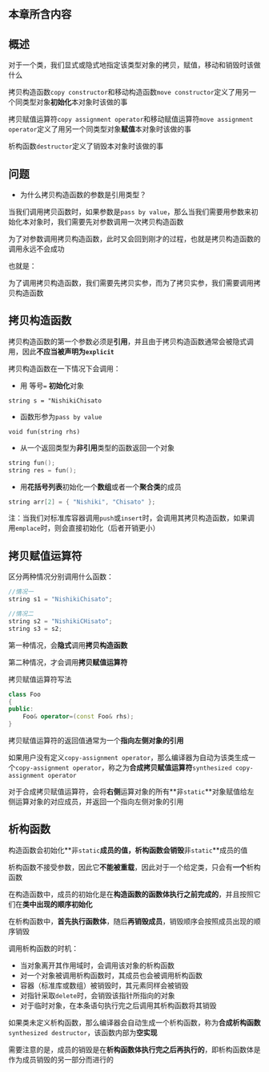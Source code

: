 ## 本章所含内容



## 概述

对于一个类，我们显式或隐式地指定该类型对象的拷贝，赋值，移动和销毁时该做什么

拷贝构造函数`copy constructor`和移动构造函数`move constructor`定义了用另一个同类型对象**初始化**本对象时该做的事

拷贝赋值运算符`copy assignment operator`和移动赋值运算符`move assignment operator`定义了用另一个同类型对象**赋值**本对象时该做的事

析构函数`destructor`定义了销毁本对象时该做的事



## 问题

* 为什么拷贝构造函数的参数是引用类型？

当我们调用拷贝函数时，如果参数是`pass by value`，那么当我们需要用参数来初始化本对象时，我们需要先对参数调用一次拷贝构造函数

为了对参数调用拷贝构造函数，此时又会回到刚才的过程，也就是拷贝构造函数的调用永远不会成功

也就是：

为了调用拷贝构造函数，我们需要先拷贝实参，而为了拷贝实参，我们需要调用拷贝构造函数



## 拷贝构造函数

拷贝构造函数的第一个参数必须是**引用**，并且由于拷贝构造函数通常会被隐式调用，因此**不应当被声明为`explicit`**

拷贝构造函数在一下情况下会调用：

* 用 等号`=` **初始化**对象

`string s = "NishikiChisato`

* 函数形参为`pass by value`

`void fun(string rhs)`

* 从一个返回类型为**非引用**类型的函数返回一个对象
 
```cpp
string fun();
string res = fun();
```

* 用**花括号列表**初始化一个**数组**或者一个**聚合类**的成员

```cpp
string arr[2] = { "Nishiki", "Chisato" };
```

注：当我们对标准库容器调用`push`或`insert`时，会调用其拷贝构造函数，如果调用`emplace`时，则会直接初始化（后者开销更小）

## 拷贝赋值运算符

区分两种情况分别调用什么函数：

```cpp
//情况一
string s1 = "NishikiChisato";

//情况二
string s2 = "NishikiCHisato";
string s3 = s2;
```

第一种情况，会**隐式**调用**拷贝构造函数**

第二种情况，才会调用**拷贝赋值运算符**

拷贝赋值运算符写法

```cpp
class Foo
{
public:
    Foo& operator=(const Foo& rhs);
}
```

拷贝赋值运算符的返回值通常为一个**指向左侧对象的引用**

如果用户没有定义`copy-assignment operator`，那么编译器为自动为该类生成一个`copy-assignment operator`，称之为**合成拷贝赋值运算符**`synthesized copy-assignment operator`

对于合成拷贝赋值运算符，会将**右侧**运算对象的所有**非`static`**对象赋值给左侧运算对象的对应成员，并返回一个指向左侧对象的引用

## 析构函数

构造函数会初始化**非`static`**成员的值，析构函数会销毁**非`static`**成员的值

析构函数不接受参数，因此它**不能被重载**，因此对于一个给定类，只会有**一个**析构函数

在构造函数中，成员的初始化是在**构造函数的函数体执行之前完成的**，并且按照它们在**类中出现的顺序初始化**

在析构函数中，**首先执行函数体**，随后**再销毁成员**，销毁顺序会按照成员出现的顺序销毁

调用析构函数的时机：

* 当对象离开其作用域时，会调用该对象的析构函数
* 对一个对象被调用析构函数时，其成员也会被调用析构函数
* 容器（标准库或数组）被销毁时，其元素同样会被销毁
* 对指针采取`delete`时，会销毁该指针所指向的对象
* 对于临时对象，在本条语句执行完之后调用其析构函数将其销毁

如果类未定义析构函数，那么编译器会自动生成一个析构函数，称为**合成析构函数**`synthesized destructor`，该函数内部为**空实现**

需要注意的是，成员的销毁是在**析构函数体执行完之后再执行的**，即析构函数体是作为成员销毁的另一部分而进行的

